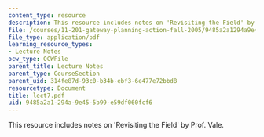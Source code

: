```yaml
---
content_type: resource
description: This resource includes notes on 'Revisiting the Field' by Prof. Vale.
file: /courses/11-201-gateway-planning-action-fall-2005/9485a2a1294a9e455b99e59df060fcf6_lect7.pdf
file_type: application/pdf
learning_resource_types:
- Lecture Notes
ocw_type: OCWFile
parent_title: Lecture Notes
parent_type: CourseSection
parent_uid: 314fe87d-93c0-b34b-ebf3-6e477e72bbd8
resourcetype: Document
title: lect7.pdf
uid: 9485a2a1-294a-9e45-5b99-e59df060fcf6
---
```

This resource includes notes on 'Revisiting the Field' by Prof. Vale.


